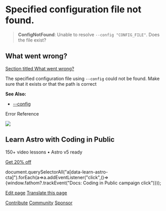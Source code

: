 Specified configuration file not found.
=======================================

> **ConfigNotFound**: Unable to resolve `--config "CONFIG_FILE"`. Does the file exist?

What went wrong?
----------------

[Section titled What went wrong?](#what-went-wrong)

The specified configuration file using `--config` could not be found. Make sure that it exists or that the path is correct

**See Also:**

*   [\--config](/en/reference/cli-reference/#--config-path)

Error Reference

![](/_astro/CodingInPublic.DpaYu7Qd_5sx41.webp)

Learn Astro with **Coding in Public**
-------------------------------------

150+ video lessons • Astro v5 ready

[Get 20% off](https://learnastro.dev?code=ASTRO_PROMO)

document.querySelectorAll("a\[data-learn-astro-cta\]").forEach(a=>a.addEventListener("click",()=>{window.fathom?.trackEvent("Docs: Coding in Public campaign click")}));

[Edit page](https://github.com/withastro/astro/blob/main/packages/astro/src/core/errors/errors-data.ts) [Translate this page](https://contribute.docs.astro.build/guides/i18n/)

[Contribute](/en/contribute/) [Community](https://astro.build/chat) [Sponsor](https://opencollective.com/astrodotbuild)